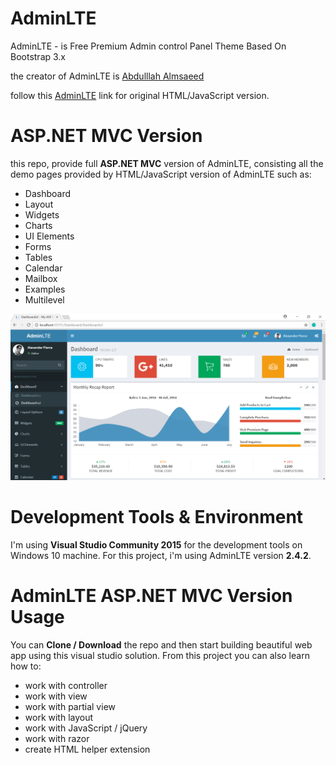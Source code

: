 ﻿# AdminLTE

AdminLTE - is Free Premium Admin control Panel Theme Based On Bootstrap 3.x

the creator of AdminLTE is [Abdulllah Almsaeed](https://adminlte.io/about)

follow this [AdminLTE](https://github.com/almasaeed2010/AdminLTE) link for original HTML/JavaScript version.


# ASP.NET MVC Version

this repo, provide full **ASP.NET MVC** version of AdminLTE, consisting all the demo pages provided by HTML/JavaScript version of AdminLTE such as:

- Dashboard
- Layout
- Widgets
- Charts
- UI Elements
- Forms
- Tables
- Calendar
- Mailbox
- Examples
- Multilevel

![adminltemvc](adminlte/Content/adminltemvc.png)

# Development Tools & Environment

I'm using **Visual Studio Community 2015** for the development tools on Windows 10 machine. For this project, i'm using AdminLTE version **2.4.2**.

# AdminLTE ASP.NET MVC Version Usage

You can **Clone / Download** the repo and then start building beautiful web app using this visual studio solution. From this project you can also learn how to:

- work with controller
- work with view
- work with partial view
- work with layout
- work with JavaScript / jQuery
- work with razor
- create HTML helper extension





